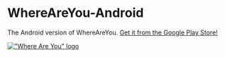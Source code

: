 WhereAreYou-Android
===================

The Android version of WhereAreYou.
[Get it from the Google Play Store!][1]

[!["Where Are You" logo][2]][1]

[1]: https://play.google.com/store/apps/details?id=pro.schmid.android.whereareyou
[2]: http://i.imgur.com/fTGnNo9.png?1